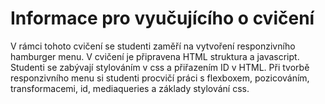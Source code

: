 # Informace pro vyučujícího o cvičení
V rámci tohoto cvičení se studenti zaměří na vytvoření responzivního hamburger menu. V cvičení je připravena HTML struktura a javascript. Studenti se zabývají stylováním v css a přiřazením ID v HTML.
Při tvorbě responzivního menu si studenti procvičí práci s flexboxem, pozicováním, transformacemi, id, mediaqueries a základy stylování css.